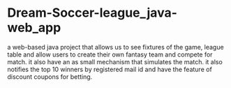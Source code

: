 # Dream-Soccer-league_java-web_app

a web-based java project that allows us to see fixtures of the game, league table and allow users to create their own fantasy team and compete for match.
it also have an as small mechanism that simulates the match.
it also notifies the top 10 winners by registered mail id and have the feature of discount coupons for betting.
